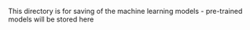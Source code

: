 This directory is for saving of the machine learning models - pre-trained models will be stored here